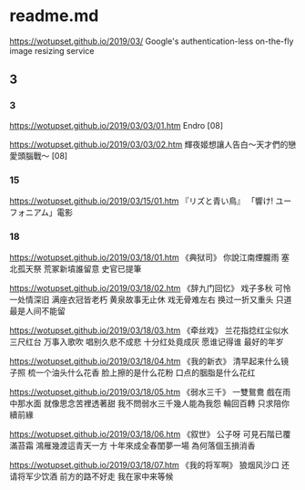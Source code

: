 # readme.md
https://wotupset.github.io/2019/03/
Google's authentication-less on-the-fly image resizing service
## 3 
### 3
https://wotupset.github.io/2019/03/03/01.htm
Endro [08]

https://wotupset.github.io/2019/03/03/02.htm
輝夜姬想讓人告白～天才們的戀愛頭腦戰～ [08]

### 15
https://wotupset.github.io/2019/03/15/01.htm 
『リズと青い鳥』
「響け! ユーフォニアム」電影

### 18
https://wotupset.github.io/2019/03/18/01.htm 
《典狱司》
你說江南煙朧雨 
塞北孤天祭 
荒冢新墳誰留意 
史官已提筆

https://wotupset.github.io/2019/03/18/02.htm 
《辞九门回忆》 
戏子多秋
可怜一处情深旧
满座衣冠皆老朽
黄泉故事无止休
戏无骨难左右
换过一折又重头
只道最是人间不能留


https://wotupset.github.io/2019/03/18/03.htm 
《牵丝戏》
兰花指捻红尘似水
三尺红台 万事入歌吹
唱别久悲不成悲 十分红处竟成灰
愿谁记得谁 最好的年岁
  
  
https://wotupset.github.io/2019/03/18/04.htm 
《我的新衣》
清早起来什么镜子照
梳一个油头什么花香
脸上擦的是什么花粉
口点的胭脂是什么花红


https://wotupset.github.io/2019/03/18/05.htm 
《弱水三千》
一雙鴛鴦 戲在雨中那水面
就像思念苦裡透著甜
我不問弱水三千幾人能為我怨
輪回百轉 只求陪你續前緣

https://wotupset.github.io/2019/03/18/06.htm 
《叙世》
公子呀
可見石階已覆滿苔霜
鴻雁幾渡這青天一方
十年來成全春閨夢一場
為何落個玉損消香


https://wotupset.github.io/2019/03/18/07.htm 
《我的将军啊》
狼烟风沙口
还请将军少饮酒
前方的路不好走
我在家中来等候


